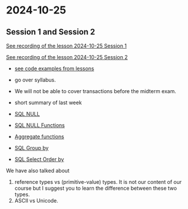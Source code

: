 # 2024-10-25

## Session 1 and Session 2

[See recording of the lesson 2024-10-25 Session 1]()

[See recording of the lesson 2024-10-25 Session 2]()

- [see code examples from lessons](codes-in-lesson-2024-10-25)

- go over syllabus. 
- We will not be able to cover transactions before the midterm exam.
- short summary of last week
- [SQL NULL](https://ati-ozgur.github.io/course-database/en/course-contents/sql-null-en.html)
- [SQL NULL Functions](https://ati-ozgur.github.io/course-database/en/course-contents/sql-null-functions-en.html)

- [Aggregate functions](https://ati-ozgur.github.io/course-database/en/course-contents/sql-aggregate-functions-en.html)
- [SQL Group by](https://ati-ozgur.github.io/course-database/en/course-contents/sql-group-by-en.html)
- [SQL Select Order by](https://ati-ozgur.github.io/course-database/en/course-contents/sql-orderby-en.html)


We have also talked about

1. reference types vs (primitive-value) types.
It is not our content of our course but I suggest you to learn the difference between these two types.
2. ASCII vs Unicode.
